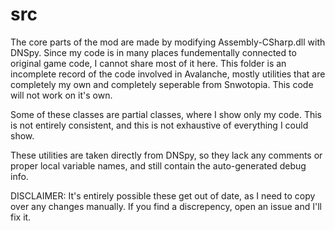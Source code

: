 # src

The core parts of the mod are made by modifying Assembly-CSharp.dll with DNSpy. Since my code is in many places fundementally connected to original game code, I cannot share most of it here. This folder is an incomplete record of the code involved in Avalanche, mostly utilities that are completely my own and completely seperable from Snwotopia. This code will not work on it's own.

Some of these classes are partial classes, where I show only my code. This is not entirely consistent, and this is not exhaustive of everything I could show.

These utilities are taken directly from DNSpy, so they lack any comments or proper local variable names, and still contain the auto-generated debug info.

DISCLAIMER: It's entirely possible these get out of date, as I need to copy over any changes manually. If you find a discrepency, open an issue and I'll fix it.
